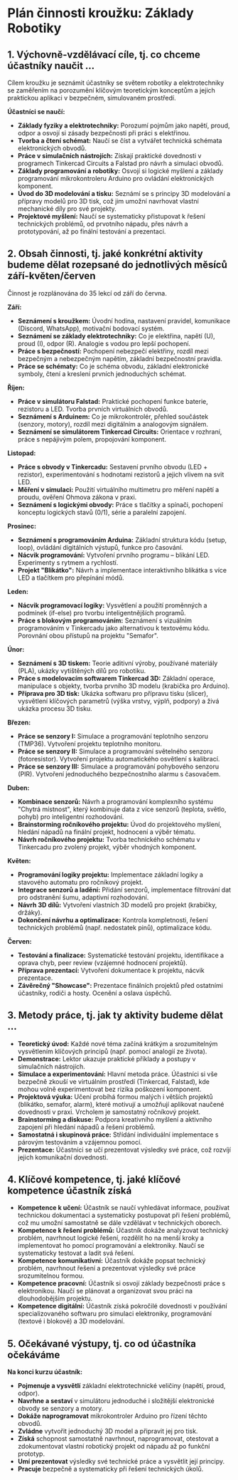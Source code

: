 # Plán činnosti kroužku: Základy Robotiky

## 1. Výchovně-vzdělávací cíle, tj. co chceme účastníky naučit …

Cílem kroužku je seznámit účastníky se světem robotiky a elektrotechniky se zaměřením na porozumění klíčovým teoretickým konceptům a jejich praktickou aplikaci v bezpečném, simulovaném prostředí.

**Účastníci se naučí:**
- **Základy fyziky a elektrotechniky:** Porozumí pojmům jako napětí, proud, odpor a osvojí si zásady bezpečnosti při práci s elektřinou.
- **Tvorba a čtení schémat:** Naučí se číst a vytvářet technická schémata elektronických obvodů.
- **Práce v simulačních nástrojích:** Získají praktické dovednosti v programech Tinkercad Circuits a Falstad pro návrh a simulaci obvodů.
- **Základy programování a robotiky:** Osvojí si logické myšlení a základy programování mikrokontroleru Arduino pro ovládání elektronických komponent.
- **Úvod do 3D modelování a tisku:** Seznámí se s principy 3D modelování a přípravy modelů pro 3D tisk, což jim umožní navrhovat vlastní mechanické díly pro své projekty.
- **Projektové myšlení:** Naučí se systematicky přistupovat k řešení technických problémů, od prvotního nápadu, přes návrh a prototypování, až po finální testování a prezentaci.

## 2. Obsah činnosti, tj. jaké konkrétní aktivity budeme dělat rozepsané do jednotlivých měsíců září-květen/červen

Činnost je rozplánována do 35 lekcí od září do června.

**Září:**
- **Seznámení s kroužkem:** Úvodní hodina, nastavení pravidel, komunikace (Discord, WhatsApp), motivační bodovací systém.
- **Seznámení se základy elektrotechniky:** Co je elektřina, napětí (U), proud (I), odpor (R). Analogie s vodou pro lepší pochopení.
- **Práce s bezpečností:** Pochopení nebezpečí elektřiny, rozdíl mezi bezpečným a nebezpečným napětím, základní bezpečnostní pravidla.
- **Práce se schématy:** Co je schéma obvodu, základní elektronické symboly, čtení a kreslení prvních jednoduchých schémat.

**Říjen:**
- **Práce v simulátoru Falstad:** Praktické pochopení funkce baterie, rezistoru a LED. Tvorba prvních virtuálních obvodů.
- **Seznámení s Arduinem:** Co je mikrokontrolér, přehled součástek (senzory, motory), rozdíl mezi digitálním a analogovým signálem.
- **Seznámení se simulátorem Tinkercad Circuits:** Orientace v rozhraní, práce s nepájivým polem, propojování komponent.

**Listopad:**
- **Práce s obvody v Tinkercadu:** Sestavení prvního obvodu (LED + rezistor), experimentování s hodnotami rezistorů a jejich vlivem na svit LED.
- **Měření v simulaci:** Použití virtuálního multimetru pro měření napětí a proudu, ověření Ohmova zákona v praxi.
- **Seznámení s logickými obvody:** Práce s tlačítky a spínači, pochopení konceptu logických stavů (0/1), série a paralelní zapojení.

**Prosinec:**
- **Seznámení s programováním Arduina:** Základní struktura kódu (setup, loop), ovládání digitálních výstupů, funkce pro časování.
- **Nácvik programování:** Vytvoření prvního programu – blikání LED. Experimenty s rytmem a rychlostí.
- **Projekt "Blikátko":** Návrh a implementace interaktivního blikátka s více LED a tlačítkem pro přepínání módů.

**Leden:**
- **Nácvik programovací logiky:** Vysvětlení a použití proměnných a podmínek (if-else) pro tvorbu inteligentnějších programů.
- **Práce s blokovým programováním:** Seznámení s vizuálním programováním v Tinkercadu jako alternativou k textovému kódu. Porovnání obou přístupů na projektu "Semafor".

**Únor:**
- **Seznámení s 3D tiskem:** Teorie aditivní výroby, používané materiály (PLA), ukázky vytištěných dílů pro robotiku.
- **Práce s modelovacím softwarem Tinkercad 3D:** Základní operace, manipulace s objekty, tvorba prvního 3D modelu (krabička pro Arduino).
- **Příprava pro 3D tisk:** Ukázka softwaru pro přípravu tisku (slicer), vysvětlení klíčových parametrů (výška vrstvy, výplň, podpory) a živá ukázka procesu 3D tisku.

**Březen:**
- **Práce se senzory I:** Simulace a programování teplotního senzoru (TMP36). Vytvoření projektu teplotního monitoru.
- **Práce se senzory II:** Simulace a programování světelného senzoru (fotoresistor). Vytvoření projektu automatického osvětlení s kalibrací.
- **Práce se senzory III:** Simulace a programování pohybového senzoru (PIR). Vytvoření jednoduchého bezpečnostního alarmu s časovačem.

**Duben:**
- **Kombinace senzorů:** Návrh a programování komplexního systému "Chytrá místnost", který kombinuje data z více senzorů (teplota, světlo, pohyb) pro inteligentní rozhodování.
- **Brainstorming ročníkového projektu:** Úvod do projektového myšlení, hledání nápadů na finální projekt, hodnocení a výběr tématu.
- **Návrh ročníkového projektu:** Tvorba technického schématu v Tinkercadu pro zvolený projekt, výběr vhodných komponent.

**Květen:**
- **Programování logiky projektu:** Implementace základní logiky a stavového automatu pro ročníkový projekt.
- **Integrace senzorů a ladění:** Přidání senzorů, implementace filtrování dat pro odstranění šumu, adaptivní rozhodování.
- **Návrh 3D dílů:** Vytvoření vlastních 3D modelů pro projekt (krabičky, držáky).
- **Dokončení návrhu a optimalizace:** Kontrola kompletnosti, řešení technických problémů (např. nedostatek pinů), optimalizace kódu.

**Červen:**
- **Testování a finalizace:** Systematické testování projektu, identifikace a oprava chyb, peer review (vzájemné hodnocení projektů).
- **Příprava prezentací:** Vytvoření dokumentace k projektu, nácvik prezentace.
- **Závěrečný "Showcase":** Prezentace finálních projektů před ostatními účastníky, rodiči a hosty. Ocenění a oslava úspěchů.

## 3. Metody práce, tj. jak ty aktivity budeme dělat …

- **Teoretický úvod:** Každé nové téma začíná krátkým a srozumitelným vysvětlením klíčových principů (např. pomocí analogií ze života).
- **Demonstrace:** Lektor ukazuje praktické příklady a postupy v simulačních nástrojích.
- **Simulace a experimentování:** Hlavní metoda práce. Účastníci si vše bezpečně zkouší ve virtuálním prostředí (Tinkercad, Falstad), kde mohou volně experimentovat bez rizika poškození komponent.
- **Projektová výuka:** Učení probíhá formou malých i větších projektů (blikátko, semafor, alarm), které motivují a umožňují aplikovat naučené dovednosti v praxi. Vrcholem je samostatný ročníkový projekt.
- **Brainstorming a diskuse:** Podpora kreativního myšlení a aktivního zapojení při hledání nápadů a řešení problémů.
- **Samostatná i skupinová práce:** Střídání individuální implementace s párovým testováním a vzájemnou pomocí.
- **Prezentace:** Účastníci se učí prezentovat výsledky své práce, což rozvíjí jejich komunikační dovednosti.

## 4. Klíčové kompetence, tj. jaké klíčové kompetence účastník získá

- **Kompetence k učení:** Účastník se naučí vyhledávat informace, používat technickou dokumentaci a systematicky postupovat při řešení problémů, což mu umožní samostatně se dále vzdělávat v technických oborech.
- **Kompetence k řešení problémů:** Účastník dokáže analyzovat technický problém, navrhnout logické řešení, rozdělit ho na menší kroky a implementovat ho pomocí programování a elektroniky. Naučí se systematicky testovat a ladit svá řešení.
- **Kompetence komunikativní:** Účastník dokáže popsat technický problém, navrhnout řešení a prezentovat výsledky své práce srozumitelnou formou.
- **Kompetence pracovní:** Účastník si osvojí základy bezpečnosti práce s elektronikou. Naučí se plánovat a organizovat svou práci na dlouhodobějším projektu.
- **Kompetence digitální:** Účastník získá pokročilé dovednosti v používání specializovaného softwaru pro simulaci elektroniky, programování (textové i blokové) a 3D modelování.

## 5. Očekávané výstupy, tj. co od účastníka očekáváme

**Na konci kurzu účastník:**
- **Pojmenuje a vysvětlí** základní elektrotechnické veličiny (napětí, proud, odpor).
- **Navrhne a sestaví** v simulátoru jednoduché i složitější elektronické obvody se senzory a motory.
- **Dokáže naprogramovat** mikrokontroler Arduino pro řízení těchto obvodů.
- **Zvládne** vytvořit jednoduchý 3D model a připravit jej pro tisk.
- **Získá** schopnost samostatně navrhnout, naprogramovat, otestovat a zdokumentovat vlastní robotický projekt od nápadu až po funkční prototyp.
- **Umí prezentovat** výsledky své technické práce a vysvětlit její principy.
- **Pracuje** bezpečně a systematicky při řešení technických úkolů.
